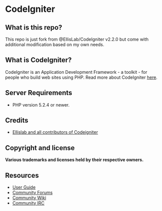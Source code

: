 # CodeIgniter

## What is this repo?

This repo is just fork from @EllisLab/CodeIgniter v2.2.0 but come with additional modification based on my own needs.

## What is CodeIgniter?

CodeIgniter is an Application Development Framework - a toolkit - for people who build web sites using PHP. Read more about CodeIgniter [here](http://ellislab.com/codeignite).

## Server Requirements

-  PHP version 5.2.4 or newer.

## Credits

-  [Ellislab and all contributors of Codeigniter](https://github.com/EllisLab/CodeIgniter)

## Copyright and license

**Various trademarks and licenses held by their respective owners.**

## Resources

-  [User Guide](http://ellislab.com/codeigniter/user_guide/)
-  [Community Forums](http://ellislab.com/forums/)
-  [Community Wiki](https://github.com/EllisLab/CodeIgniter/wiki/)
-  [Community IRC](http://ellislab.com/codeigniter/irc)
